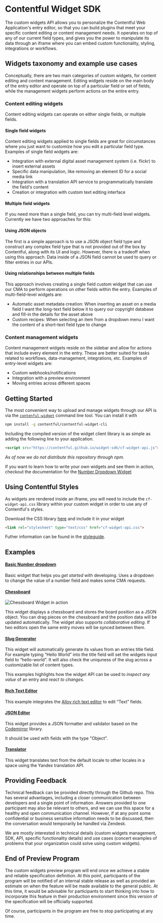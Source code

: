 # Contentful Widget SDK

The custom widgets API allows you to personalize the Contentful Web
Application's entry editor, so that you can build plugins that meet your
specific content editing or content management needs. It operates on top of any
of our current field types, and gives you the power to manipulate its data
through an iframe where you can embed custom functionality, styling,
integrations or workflows.

## Widgets taxonomy and example use cases

Conceptually, there are two main categories of custom widgets, for content
editing and content management. Editing widgets reside on the main body of the
entry editor and operate on top of a particular field or set of fields, while
the management widgets perform actions on the entire entry.

### Content editing widgets
Content editing widgets can operate on either single fields, or multiple fields.

#### Single field widgets
Content editing widgets applied to single fields are great for circumstances
where you just want to customize how you edit a particular field type. Examples
of single field widgets are:

* Integration with external digital asset management system (i.e. flickr) to
  insert external assets
* Specific data manipulation, like removing an element ID for a social media
  link
* Integration with a translation API service to programmatically translate the
  field's content
* Creation or integration with custom text editing interface

#### Multiple field widgets
If you need more than a single field, you can try multi-field level widgets.
Currently we have two approaches for this:

#### Using JSON objects
The first is a simple approach is to use a JSON object field type and construct
any complex field type that is not provided out of the box by Contentful, along
with its UI and logic. However, there is a tradeoff when using this approach.
Data inside of a JSON field cannot be used to query or filter entries in our
APIs.

#### Using relationships between multiple fields
This approach involves creating a single field custom widget that can use our
CMA to perform operations on other fields within the entry.
Examples of multi-field-level widgets are:

* Automatic asset metadata creation: When inserting an asset on a media field I
  want the long-text field below it to query our copyright database and fill-in
  the details for the asset above
* Custom recipes: When selecting an item from a dropdown menu I want the content
  of a short-text field type to change

### Content management widgets

Content management widgets reside on the sidebar and allow for actions that
include every element in the entry. These are better suited for tasks related to
workflows, data-management, integrations, etc.
Examples of entry-level widgets are:

* Custom webhooks/notifications
* Integration with a preview environment
* Moving entries across different spaces

## Getting Started

The most convenient way to upload and manage widgets through our API is via the
[`contenful-widget`][cf-widget-cli] command line tool. You can install it with

```bash
npm install -g contentful/contentful-widget-cli
```

Including the compiled version of the widget client library is as simple as
adding the following line to your application.

```html
<script src="https://contentful.github.io/widget-sdk/cf-widget-api.js"></script>
```

*As of now we do not distribute this repository through npm.*

If you want to learn how to write your own widgets and see them in
action, checkout the documentation for the
[Number Dropdown Widget](./examples/number-dropdown)

[cf-widget-cli]: https://github.com/contentful/contentful-widget-cli


## Using Contentful Styles

As widgets are rendered inside an iframe, you will need to include the
`cf-widget-api.css` library within your custom widget in order to use any of
Contentful's styles.

Download the CSS library [here](https://contentful.github.io/widget-sdk/cf-widget-api.css) and include it in your widget

```html
<link rel="stylesheet" type="text/css" href="cf-widget-api.css">
```

Futher information can be found in the
[styleguide](http://contentful.github.io/widget-sdk/styleguide).


## Examples

#### [Basic Number dropdown](examples/number-dropdown)

Basic widget that helps you *get started* with developing. Uses a dropdown to
change the value of a number field and makes some CMA requests.

#### [Chessboard](examples/chessboard)

![Chessboard Widget in action](http://contentful.github.io/widget-sdk/assets/chessboard.gif)

This widget displays a chessboard and stores the board position as a JSON
object. You can drag pieces on the chessboard and the position data will be
updated automatically. The widget also supports *collaborative editing*. If two
editors open the same entry moves will be synced between them.

#### [Slug Generator](examples/slug)

This widget will automatically generate its values from an entries title field.
For example typing “Hello World” into the title field will set the widgets input
field to “hello-world”. It will also check the uniquness of the slug across a
customizable list of content types.

This examples highlights how the widget API can be used to *inspect any value*
of an entry and *react to changes*.

#### [Rich Text Editor](examples/alloy-editor)

This example integrates the [Alloy rich text editor](http://alloyeditor.com/) to
edit “Text” fields.

#### [JSON Editor](examples/json-editor)
This widget provides a JSON formatter and validator based on the [Codemirror](http://codemirror.net) library.

It should be used with fields with the type "Object".

#### [Translator](examples/translate)
This widget translates text from the default locale to other locales in a space using the Yandex translation API.


## Providing Feedback

Technical feedback can be provided directly through the Github repo. This has
several advantages, including a closer communication between developers and a
single point of information. Answers provided to one participant may also be
relevant to others, and we can use this space for a healthy and open
communication channel. However, if at any point some confidential or business
sensitive information needs to be discussed, then the conversation would
temporarily be handled via Zendesk.

We are mostly interested in technical details (custom widgets management, SDK,
API, specific functionality details) and use cases (concert examples of problems
that your organization could solve using custom widgets).


## End of Preview Program

The custom widgets preview program will end once we achieve a stable and
reliable specification definition. At this point, participants of the program
will be notified of an internal stable release as well as provided an estimate
on when the feature will be made available to the general public. At this time,
it would be advisable for participants to start thinking into how to incorporate
this feature in their production environment since this version of the
specification will be officially supported.

Of course, participants in the program are free to stop participating at any time.
